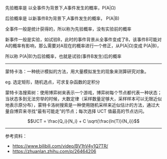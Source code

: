 


先验概率是 以全事件为背景下,A事件发生的概率，P(A|Ω)

后验概率是 以新事件B为背景下,A事件发生的概率， P(A|B)



全事件一般是统计获得的，所以称为先验概率，没有实验前的概率

新事件一般是实验，如试验B，此时的事件背景从全事件变成了B，该事件B可能对A的概率有影响，那么需要对A现在的概率进行一个修正，从P(A|Ω)变成 P(A|B)，

所以称 P(A|B)为后验概率，也就是试验(事件B发生)后的概率


--------------

蒙特卡洛：一种统计模拟的方法，用大量模拟发生的现象来测算研究对象。

eg. 选定矩形，随机选点，可求复杂函数的定积分


蒙特卡洛搜索树：使用博弈树来表示一个游戏，博弈树每个节点都代表一种状态；当状态多到无法穷举的时候，大数定律（采样数量足够大，采样样本可以无限近似地表示原分布），蒙特卡洛树搜索是一种使用随机采样来近似估计的方法，通过大量自博弈来寻找“最有可能走”的节点；每次选择 UCT 值最高的节点访问。

$$UCT = \frac{Q_i}{N_i} + C \sqrt{\frac{ln(T)}{N_i}}$$


-------------

参考资料：
- https://www.bilibili.com/video/BV1hV4y1Q7TR/
- https://zhuanlan.zhihu.com/p/26464206